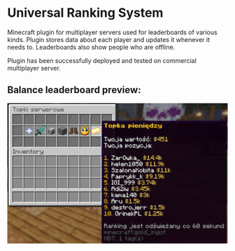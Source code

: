 # Universal Ranking System

Minecraft plugin for multiplayer servers used for leaderboards of various kinds.
Plugin stores data about each player and updates it whenever it needs to.
Leaderboards also show people who are offline.

Plugin has been successfully deployed and tested on commercial multiplayer server.

## Balance leaderboard preview: 

![preview1](./preview1.png)
